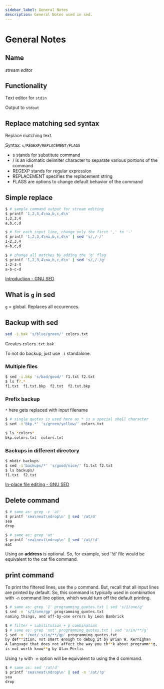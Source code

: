 ```yaml
---
sidebar_label: General Notes
description: General Notes used in sed.
---
```


# General Notes

## Name

*s*tream *ed*itor

## Functionality

Text editor for `stdin`

Output to `stdout`

## Replace matching sed syntax

Replace matching text.

Syntax: `s/REGEXP/REPLACEMENT/FLAGS`

- s stands for substitute command
- / is an idiomatic delimiter character to separate various portions of the command
- REGEXP stands for regular expression
- REPLACEMENT specifies the replacement string
- FLAGS are options to change default behavior of the command

## Simple replace

```bash
$ # sample command output for stream editing
$ printf '1,2,3,4\na,b,c,d\n'
1,2,3,4
a,b,c,d

$ # for each input line, change only the first ',' to '-'
$ printf '1,2,3,4\na,b,c,d\n' | sed 's/,/-/'
1-2,3,4
a-b,c,d

$ # change all matches by adding the 'g' flag
$ printf '1,2,3,4\na,b,c,d\n' | sed 's/,/-/g'
1-2-3-4
a-b-c-d
```

[Introduction - GNU SED](https://learnbyexample.github.io/learn_gnused/introduction.html#editing-standard-input)

## What is `g` in sed

`g` = global. Replaces all occurences.

## Backup with sed

```bash
sed -i.bak 's/blue/green/' colors.txt
```

Creates `colors.txt.bak`

To not do backup, just use `-i` standalone.

### Multiple files

```bash
$ sed -i.bkp 's/bad/good/' f1.txt f2.txt
$ ls f?.*
f1.txt  f1.txt.bkp  f2.txt  f2.txt.bkp
```

### Prefix backup

`*` here gets replaced with input filename

```bash
$ # single quotes is used here as * is a special shell character
$ sed -i'bkp.*' 's/green/yellow/' colors.txt

$ ls *colors*
bkp.colors.txt  colors.txt
```

### Backups in different directory

```bash
$ mkdir backups
$ sed -i'backups/*' 's/good/nice/' f1.txt f2.txt
$ ls backups/
f1.txt  f2.txt
```

[In-place file editing - GNU SED](https://learnbyexample.github.io/learn_gnused/in-place-file-editing.html#in-place-file-editing)

## Delete command

```bash
$ # same as: grep -v 'at'
$ printf 'sea\neat\ndrop\n' | sed '/at/d'
sea
drop
```

```bash
$ # same as: grep 'at'
$ printf 'sea\neat\ndrop\n' | sed '/at/!d'
eat
```

Using an **address** is optional. So, for example, sed '!d' file would be equivalent to the cat file command.

## print command

To print the filtered lines, use the `p` command. But, recall that all input lines are printed by default. So, this command is typically used in combination with `-n` command line option, which would turn off the default printing.

```bash
$ # same as: grep '1' programming_quotes.txt | sed 's/1/one/g'
$ sed -n 's/1/one/gp' programming_quotes.txt
naming things, and off-by-one errors by Leon Bambrick

$ # filter + substitution + p combination
$ # same as: grep 'not' programming_quotes.txt | sed 's/in/**/g'
$ sed -n '/not/ s/in/**/gp' programming_quotes.txt
by def**ition, not smart enough to debug it by Brian W. Kernighan
A language that does not affect the way you th**k about programm**g,
is not worth know**g by Alan Perlis
```

Using `!p` with `-n` option will be equivalent to using the d command.

```bash
$ # same as: sed '/at/d'
$ printf 'sea\neat\ndrop\n' | sed -n '/at/!p'
sea
drop
```